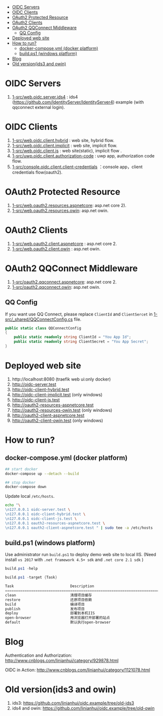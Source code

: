 <!-- TOC -->

- [OIDC Servers](#oidc-servers)
- [OIDC Clients](#oidc-clients)
- [OAuth2 Protected Resource](#oauth2-protected-resource)
- [OAuth2 Clients](#oauth2-clients)
- [OAuth2 QQConnect Middleware](#oauth2-qqconnect-middleware)
    - [QQ Config](#qq-config)
- [Deployed web site](#deployed-web-site)
- [How to run?](#how-to-run)
    - [docker-compose.yml (docker platform)](#docker-composeyml-docker-platform)
    - [build.ps1 (windows platform)](#buildps1-windows-platform)
- [Blog](#blog)
- [Old version(ids3 and owin)](#old-versionids3-and-owin)

<!-- /TOC -->
# OIDC Servers
1. [1-src/web.oidc.server.ids4](1-src/web.oidc.server.ids4) : ids4 (https://github.com/IdentityServer/IdentityServer4) example (with qqconnect external login).

# OIDC Clients
1. [1-src/web.oidc.client.hybrid](1-src/web.oidc.client.hybrid) : web site, hybrid flow.
1. [1-src/web.oidc.client.implicit](1-src/web.oidc.client.implicit) : web site, implicit flow.
1. [1-src/web.oidc.client.js](1-src/web.oidc.client.js) : web site(static), implicit flow .
1. [1-src/uwp.oidc.client.authorization-code](1-src/uwp.oidc.client.authorization-code) : uwp app, authorization code flow.
1. [1-src/console.oidc.client.client-credentials](1-src/console.oidc.client.client-credentials) ：console app，client credentials flow(oauth2).

# OAuth2 Protected Resource
1. [1-src/web.oauth2.resources.aspnetcore](1-src/web.oauth2.resources.aspnetcore): asp.net core 2).
1. [1-src/web.oauth2.resources.owin](1-src/web.oauth2.resources.owin): asp.net owin.

# OAuth2 Clients
1. [1-src/web.oauth2.client.aspnetcore](1-src/web.oauth2.client.aspnetcore) : asp.net core 2.
1. [1-src/web.oauth2.client.owin](1-src/web.oauth2.client.owin) : asp.net owin.

# OAuth2 QQConnect Middleware
1. [1-src/oauth2.qqconnect.aspnetcore](1-src/oauth2.qqconnect.aspnetcore): asp.net core 2.
1. [1-src/oauth2.qqconnect.owin](1-src/oauth2.qqconnect.owin): asp.net owin.

## QQ Config
If you want use QQ Connect, please replace `ClientId` and `ClientSercet` in [1-src/_shared/QQConnectConfig.cs](1-src/_shared/QQConnectConfig.cs) file.
``` csharp
public static class QQConnectConfig
{
    public static readonly string ClientId = "You App Id";
    public static readonly string ClientSecret = "You App Secret";
}
```

# Deployed web site

1. http://localhost:8080 (traefik web ui:only docker)
1. http://oidc-server.test
1. http://oidc-client-hybrid.test
1. http://oidc-client-implicit.test (only windows)
1. http://oidc-client-js.test
1. http://oauth2-resources-aspnetcore.test
1. http://oauth2-resources-owin.test (only windows)
1. http://oauth2-client-aspnetcore.test
1. http://oauth2-client-owin.test (only windows)

# How to run?

## docker-compose.yml (docker platform)
```bash
## start docker
docker-compose up --detach --build

## stop docker
docker-compose down
```

Update local `/etc/hosts`.
```bash
echo "\
\n127.0.0.1 oidc-server.test \
\n127.0.0.1 oidc-client-hybrid.test \
\n127.0.0.1 oidc-client-js.test \
\n127.0.0.1 oauth2-resources-aspnetcore.test \
\n127.0.0.1 oauth2-client-aspnetcore.test " | sudo tee -a /etc/hosts
```

## build.ps1 (windows platform)
Use administrator run `build.ps1` to deploy demo web site to local IIS. (Need install `vs 2017` with `.net framework 4.5+ sdk` and `.net core 2.1 sdk` )

```powershell
build.ps1 -help

build.ps1 -target {Task}

Task                          Description
================================================================================
clean                         清理项目缓存
restore                       还原项目依赖
build                         编译项目
publish                       发布项目
deploy                        部署到本机IIS
open-browser                  用浏览器打开部署的站点
default                       默认执行open-browser
```

# Blog
Authentication and Authorization: http://www.cnblogs.com/linianhui/category/929878.html

OIDC in Action: http://www.cnblogs.com/linianhui/category/1121078.html

# Old version(ids3 and owin)
1. ids3: https://github.com/linianhui/oidc.example/tree/old-ids3
1. ids4 and owin: https://github.com/linianhui/oidc.example/tree/old-owin
